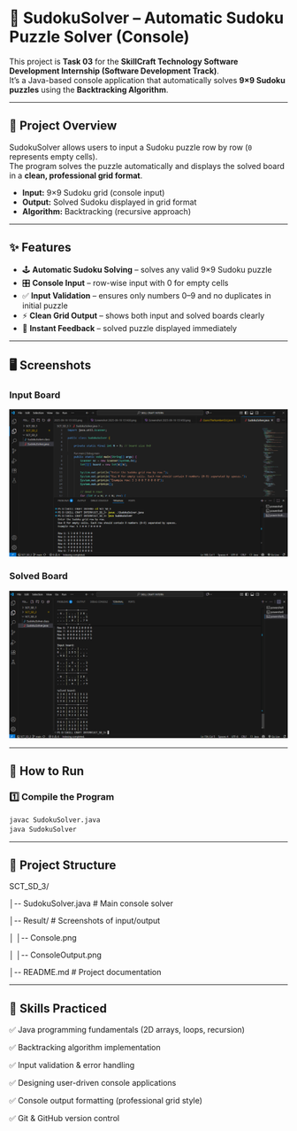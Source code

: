 # 🎯 SudokuSolver – Automatic Sudoku Puzzle Solver (Console)

This project is **Task 03** for the **SkillCraft Technology Software Development Internship (Software Development Track)**.  
It’s a Java-based console application that automatically solves **9×9 Sudoku puzzles** using the **Backtracking Algorithm**.

---

## 📝 Project Overview

SudokuSolver allows users to input a Sudoku puzzle row by row (`0` represents empty cells).  
The program solves the puzzle automatically and displays the solved board in a **clean, professional grid format**.

- **Input:** 9×9 Sudoku grid (console input)  
- **Output:** Solved Sudoku displayed in grid format  
- **Algorithm:** Backtracking (recursive approach)  

---

## ✨ Features

- 🕹 **Automatic Sudoku Solving** – solves any valid 9×9 Sudoku puzzle  
- 🎛 **Console Input** – row-wise input with 0 for empty cells  
- ✅ **Input Validation** – ensures only numbers 0–9 and no duplicates in initial puzzle  
- ⚡ **Clean Grid Output** – shows both input and solved boards clearly  
- 🚀 **Instant Feedback** – solved puzzle displayed immediately  

---

## 🖥️ Screenshots

### Input Board
![Input Board](Result/Console.png)

### Solved Board
![Solved Board](Result/ConsoleOutput.png)


---

## 🚀 How to Run

### 1️⃣ Compile the Program
```bash
javac SudokuSolver.java
java SudokuSolver
```

---

## 📂 Project Structure

SCT_SD_3/

│-- SudokuSolver.java          # Main console solver

│-- Result/               # Screenshots of input/output

│    │-- Console.png

│    │-- ConsoleOutput.png

│-- README.md                  # Project documentation

---

## 🌱 Skills Practiced

✅ Java programming fundamentals (2D arrays, loops, recursion)

✅ Backtracking algorithm implementation

✅ Input validation & error handling

✅ Designing user-driven console applications

✅ Console output formatting (professional grid style)

✅ Git & GitHub version control

